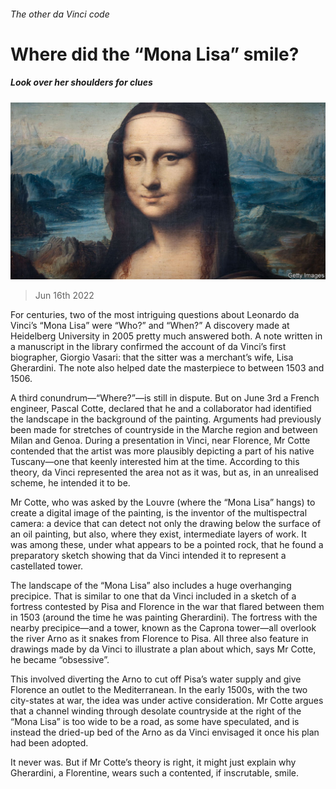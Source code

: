 ###### The other da Vinci code

# Where did the “Mona Lisa” smile? 

##### Look over her shoulders for clues 

![image](images/20220618_CUP507.jpg) 

> Jun 16th 2022 

For centuries, two of the most intriguing questions about Leonardo da Vinci’s “Mona Lisa” were “Who?” and “When?” A discovery made at Heidelberg University in 2005 pretty much answered both. A note written in a manuscript in the library confirmed the account of da Vinci’s first biographer, Giorgio Vasari: that the sitter was a merchant’s wife, Lisa Gherardini. The note also helped date the masterpiece to between 1503 and 1506.

A third conundrum—“Where?”—is still in dispute. But on June 3rd a French engineer, Pascal Cotte, declared that he and a collaborator had identified the landscape in the background of the painting. Arguments had previously been made for stretches of countryside in the Marche region and between Milan and Genoa. During a presentation in Vinci, near Florence, Mr Cotte contended that the artist was more plausibly depicting a part of his native Tuscany—one that keenly interested him at the time. According to this theory, da Vinci represented the area not as it was, but as, in an unrealised scheme, he intended it to be.

Mr Cotte, who was asked by the Louvre (where the “Mona Lisa” hangs) to create a digital image of the painting, is the inventor of the multispectral camera: a device that can detect not only the drawing below the surface of an oil painting, but also, where they exist, intermediate layers of work. It was among these, under what appears to be a pointed rock, that he found a preparatory sketch showing that da Vinci intended it to represent a castellated tower.

The landscape of the “Mona Lisa” also includes a huge overhanging precipice. That is similar to one that da Vinci included in a sketch of a fortress contested by Pisa and Florence in the war that flared between them in 1503 (around the time he was painting Gherardini). The fortress with the nearby precipice—and a tower, known as the Caprona tower—all overlook the river Arno as it snakes from Florence to Pisa. All three also feature in drawings made by da Vinci to illustrate a plan about which, says Mr Cotte, he became “obsessive”. 

This involved diverting the Arno to cut off Pisa’s water supply and give Florence an outlet to the Mediterranean. In the early 1500s, with the two city-states at war, the idea was under active consideration. Mr Cotte argues that a channel winding through desolate countryside at the right of the “Mona Lisa” is too wide to be a road, as some have speculated, and is instead the dried-up bed of the Arno as da Vinci envisaged it once his plan had been adopted. 

It never was. But if Mr Cotte’s theory is right, it might just explain why Gherardini, a Florentine, wears such a contented, if inscrutable, smile.


